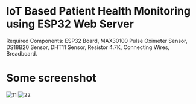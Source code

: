# IoT Based Patient Health Monitoring using ESP32 Web Server
Required Components: ESP32 Board, MAX30100 Pulse Oximeter Sensor, DS18B20 Sensor, DHT11 Sensor, Resistor 4.7K, Connecting Wires, Breadboard.

# Some screenshot

![11](https://user-images.githubusercontent.com/93768389/214530345-c9312aa9-4061-48b0-add2-eb9387ea3897.png)
![22](https://user-images.githubusercontent.com/93768389/214530392-e2369daa-7658-4afb-8fa3-8a4ae477a331.png)
